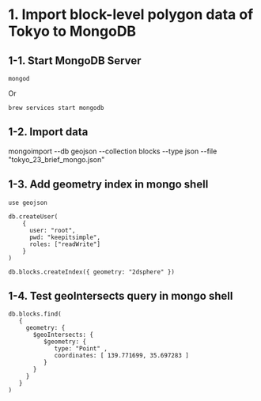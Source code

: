 # 1. Import block-level polygon data of Tokyo to MongoDB

## 1-1. Start MongoDB Server

```
mongod
```

Or

```
brew services start mongodb
```

## 1-2. Import data
mongoimport --db geojson --collection blocks --type json --file "tokyo_23_brief_mongo.json"

## 1-3. Add geometry index in mongo shell

```
use geojson

db.createUser(
    {
      user: "root",
      pwd: "keepitsimple",
      roles: ["readWrite"]
    }
) 

db.blocks.createIndex({ geometry: "2dsphere" })
```

## 1-4. Test geoIntersects query in mongo shell

```
db.blocks.find(
   {
     geometry: {
       $geoIntersects: {
          $geometry: {
             type: "Point" ,
             coordinates: [ 139.771699, 35.697283 ]
          }
       }
     }
   }
)
```
